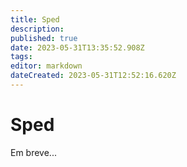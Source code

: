 ```yaml
---
title: Sped
description: 
published: true
date: 2023-05-31T13:35:52.908Z
tags: 
editor: markdown
dateCreated: 2023-05-31T12:52:16.620Z
---
```


# Sped

Em breve...